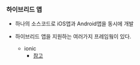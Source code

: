 ### 하이브리드 앱

- 하나의 소스코드로 iOS앱과 Android앱을 동시에 개발

- 하이브리드 앱을 지원하는 여러가지 프레임웤이 있다.
  - ionic
    - [참고](http://blog.saltfactory.net/ionic/develop-hybrid-app-using-with-ionic-framework.html)
  

